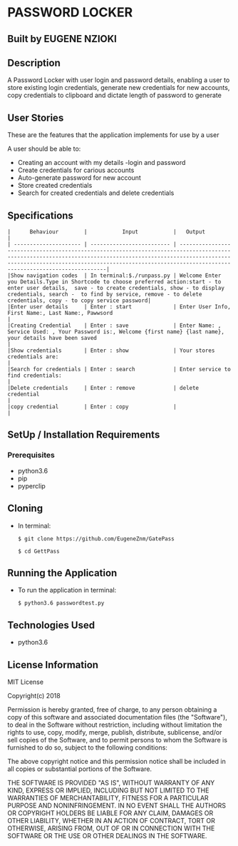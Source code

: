 # PASSWORD LOCKER

## Built by EUGENE NZIOKI

## Description

A Password Locker with user login and password details, enabling a
user to store existing login credentials, generate new credentials 
for new accounts, copy credentials to clipboard and dictate length 
of password to generate

## User Stories

These are the features that the application implements for use by a user

A user should be able to:

   * Creating an account with  my details -login and password
   * Create credentials for carious accounts
   * Auto-generate password for new account
   * Store created credentials
   * Search for created credentials and delete credentials

## Specifications


    |      Behaviour        |           Input           |   Output                                                                                                                                                                                                                                                         |  
    | --------------------- | ------------------------- | -----------------------------------------------------------------------------------------------------------------------------------------------------------------------------------------------------------------------------------------------------------------|
    |Show navigation codes  | In terminal:$./runpass.py | Welcome Enter you Details.Type in Shortcode to choose preferred action:start - to enter user details,  save - to create credentials, show - to display credentials, search -  to find by service, remove - to delete credentials, copy - to copy service password|
    |Enter user details     | Enter : start             | Enter User Info, First Name:, Last Name:, Pawwsord                                                                                                                                                                                                               |
    |Creating Credential    | Enter : save              | Enter Name: , Service Used: , Your Password is:, Welcome {first name} {last name}, your details have been saved                                                                                                                                                  |
    |Show credentials       | Enter : show              | Your stores credentials are:                                                                                                                                                                                                                                     |                                             
    |Search for credentials | Enter : search            | Enter service to find credentials:                                                                                                                                                                                                                               |
    |Delete credentials     | Enter : remove            | delete credential                                                                                                                                                                                                                                                |
    |copy credential        | Enter : copy              |                                                                                                                                                                                                                                                                  |
    
## SetUp / Installation Requirements

### Prerequisites

   * python3.6
   * pip
   * pyperclip

## Cloning
   * In terminal:
   
   
        ``$ git clone https://github.com/EugeneZnm/GatePass``
        
        ``$ cd GettPass``                      

## Running the Application

   * To run the application in terminal:
   
        ``$ python3.6 passwordtest.py``                             

## Technologies Used

   * python3.6
   
## License Information
    
    
MIT License

Copyright(c) 2018

Permission is hereby granted, free of charge, to any person obtaining a copy of this software and associated documentation files (the "Software"), to deal in the Software without restriction, including without limitation the rights to use, copy, modify, merge, publish, distribute, sublicense, and/or sell copies of the Software, and to permit persons to whom the Software is furnished to do so, subject to the following conditions:

The above copyright notice and this permission notice shall be included in all copies or substantial portions of the Software.

THE SOFTWARE IS PROVIDED "AS IS", WITHOUT WARRANTY OF ANY KIND, EXPRESS OR IMPLIED, INCLUDING BUT NOT LIMITED TO THE WARRANTIES OF MERCHANTABILITY, FITNESS FOR A PARTICULAR PURPOSE AND NONINFRINGEMENT. IN NO EVENT SHALL THE AUTHORS OR COPYRIGHT HOLDERS BE LIABLE FOR ANY CLAIM, DAMAGES OR OTHER LIABILITY, WHETHER IN AN ACTION OF CONTRACT, TORT OR OTHERWISE, ARISING FROM, OUT OF OR IN CONNECTION WITH THE SOFTWARE OR THE USE OR OTHER DEALINGS IN THE SOFTWARE.
                  